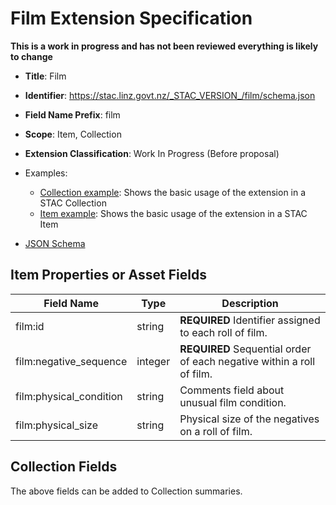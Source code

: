# Film Extension Specification

**This is a work in progress and has not been reviewed everything is likely to change**

- **Title**: Film
- **Identifier**:
  <https://stac.linz.govt.nz/_STAC_VERSION_/film/schema.json>
- **Field Name Prefix**: film
- **Scope**: Item, Collection
- **Extension Classification**: Work In Progress (Before proposal)

- Examples:
  - [Collection example](https://stac.linz.govt.nz/_STAC_VERSION_/film/examples/collection.json): Shows the basic usage of the
    extension in a STAC Collection
  - [Item example](https://stac.linz.govt.nz/_STAC_VERSION_/film/examples/item.json): Shows the basic usage of the extension
    in a STAC Item
- [JSON Schema](https://stac.linz.govt.nz/_STAC_VERSION_/film/schema.json)

## Item Properties or Asset Fields

| Field Name              | Type    | Description                                                           |
| ----------------------- | ------- | --------------------------------------------------------------------- |
| film:id                 | string  | **REQUIRED** Identifier assigned to each roll of film.                |
| film:negative_sequence  | integer | **REQUIRED** Sequential order of each negative within a roll of film. |
| film:physical_condition | string  | Comments field about unusual film condition.                          |
| film:physical_size      | string  | Physical size of the negatives on a roll of film.                     |

## Collection Fields

The above fields can be added to Collection summaries.
